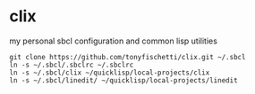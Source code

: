 # clix

my personal sbcl configuration and common lisp utilities

```
git clone https://github.com/tonyfischetti/clix.git ~/.sbcl
ln -s ~/.sbcl/.sbclrc ~/.sbclrc
ln -s ~/.sbcl/clix ~/quicklisp/local-projects/clix
ln -s ~/.sbcl/linedit/ ~/quicklisp/local-projects/linedit
```
